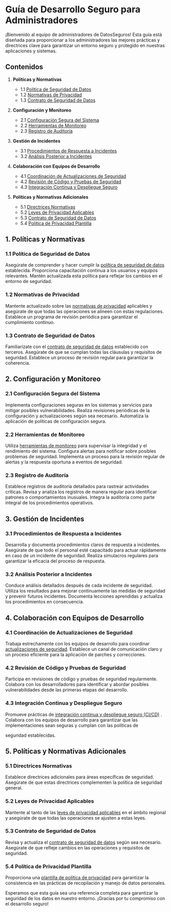 # Guía de Desarrollo Seguro para Administradores

¡Bienvenido al equipo de administradores de DatosSeguros! Esta guía está diseñada para proporcionar a los administradores las mejores prácticas y directrices clave para garantizar un entorno seguro y protegido en nuestras aplicaciones y sistemas.

## Contenidos

1. **Políticas y Normativas**
   - 1.1 [Política de Seguridad de Datos](Politica_Seguridad_Datos.md)
   - 1.2 [Normativas de Privacidad](Normativas_Privacidad.md)
   - 1.3 [Contrato de Seguridad de Datos](Politica_Normativas/Contrato_Seguridad_Datos.md)

2. **Configuración y Monitoreo**
   - 2.1 [Configuración Segura del Sistema](Configuracion_Segura_del_Sistema.md)
   - 2.2 [Herramientas de Monitoreo](Herramientas_de_Monitoreo.md)
   - 2.3 [Registro de Auditoría](Registro_de_Auditoria.md)

3. **Gestión de Incidentes**
   - 3.1 [Procedimientos de Respuesta a Incidentes](Procedimientos_de_Respuesta_A_Incidentes.md)
   - 3.2 [Análisis Posterior a Incidentes](Analisis_Posteriora_A_Incidentes.md)

4. **Colaboración con Equipos de Desarrollo**
   - 4.1 [Coordinación de Actualizaciones de Seguridad](Coordinacion_de_Actualizaciones_de_Seguridad.md)
   - 4.2 [Revisión de Código y Pruebas de Seguridad](revision-de-codigo-y-pruebas-de-seguridad.md)
   - 4.3 [Integración Continua y Despliegue Seguro](integracion-continua-y-despliegue-seguro.md)

5. **Políticas y Normativas Adicionales**
   - 5.1 [Directrices Normativas](directrices-normativas.md)
   - 5.2 [Leyes de Privacidad Aplicables](leyes-de-privacidad-aplicables.md)
   - 5.3 [Contrato de Seguridad de Datos](contrato-de-seguridad-de-datos.md)
   - 5.4 [Política de Privacidad Plantilla](politica-de-privacidad-plantilla.md)

## 1. Políticas y Normativas

### 1.1 Política de Seguridad de Datos
Asegúrate de comprender y hacer cumplir la [política de seguridad de datos](#) establecida. Proporciona capacitación continua a los usuarios y equipos relevantes. Mantén actualizada esta política para reflejar los cambios en el entorno de seguridad.

### 1.2 Normativas de Privacidad
Mantente actualizado sobre las [normativas de privacidad](#) aplicables y asegúrate de que todas las operaciones se alineen con estas regulaciones. Establece un programa de revisión periódica para garantizar el cumplimiento continuo.

### 1.3 Contrato de Seguridad de Datos
Familiarízate con el [contrato de seguridad de datos](politica_normativas/contrato-de-seguridad-de-datos.md) establecido con terceros. Asegúrate de que se cumplan todas las cláusulas y requisitos de seguridad. Establece un proceso de revisión regular para garantizar la coherencia.

## 2. Configuración y Monitoreo

### 2.1 Configuración Segura del Sistema
Implementa configuraciones seguras en los sistemas y servicios para mitigar posibles vulnerabilidades. Realiza revisiones periódicas de la configuración y actualizaciones según sea necesario. Automatiza la aplicación de políticas de configuración segura.

### 2.2 Herramientas de Monitoreo
Utiliza [herramientas de monitoreo](#) para supervisar la integridad y el rendimiento del sistema. Configura alertas para notificar sobre posibles problemas de seguridad. Implementa un proceso para la revisión regular de alertas y la respuesta oportuna a eventos de seguridad.

### 2.3 Registro de Auditoría
Establece registros de auditoría detallados para rastrear actividades críticas. Revisa y analiza los registros de manera regular para identificar patrones o comportamientos inusuales. Integra la auditoría como parte integral de los procedimientos operativos.

## 3. Gestión de Incidentes

### 3.1 Procedimientos de Respuesta a Incidentes
Desarrolla y documenta procedimientos claros de respuesta a incidentes. Asegúrate de que todo el personal esté capacitado para actuar rápidamente en caso de un incidente de seguridad. Realiza simulacros regulares para garantizar la eficacia del proceso de respuesta.

### 3.2 Análisis Posterior a Incidentes
Conduce análisis detallados después de cada incidente de seguridad. Utiliza los resultados para mejorar continuamente las medidas de seguridad y prevenir futuros incidentes. Documenta lecciones aprendidas y actualiza los procedimientos en consecuencia.

## 4. Colaboración con Equipos de Desarrollo

### 4.1 Coordinación de Actualizaciones de Seguridad
Trabaja estrechamente con los equipos de desarrollo para coordinar [actualizaciones de seguridad](#). Establece un canal de comunicación claro y un proceso eficiente para la aplicación de parches y correcciones.

### 4.2 Revisión de Código y Pruebas de Seguridad
Participa en revisiones de código y pruebas de seguridad regularmente. Colabora con los desarrolladores para identificar y abordar posibles vulnerabilidades desde las primeras etapas del desarrollo.

### 4.3 Integración Continua y Despliegue Seguro
Promueve prácticas de [integración continua y despliegue seguro (CI/CD)](#) . Colabora con los equipos de desarrollo para garantizar que las implementaciones sean seguras y cumplan con las políticas de

 seguridad establecidas.

## 5. Políticas y Normativas Adicionales

### 5.1 Directrices Normativas
Establece directrices adicionales para áreas específicas de seguridad. Asegúrate de que estas directrices complementen la política de seguridad general.

### 5.2 Leyes de Privacidad Aplicables
Mantente al tanto de las [leyes de privacidad aplicables](#) en el ámbito regional y asegúrate de que todas las operaciones se ajusten a estas leyes.

### 5.3 Contrato de Seguridad de Datos
Revisa y actualiza el [contrato de seguridad de datos](politica_normativas/contrato-de-seguridad-de-datos.md) según sea necesario. Asegúrate de que refleje cambios en las operaciones y requisitos de seguridad.

### 5.4 Política de Privacidad Plantilla
Proporciona una [plantilla de política de privacidad](#) para garantizar la consistencia en las prácticas de recopilación y manejo de datos personales.

Esperamos que esta guía sea una referencia completa para garantizar la seguridad de los datos en nuestro entorno. ¡Gracias por tu compromiso con el desarrollo seguro!
